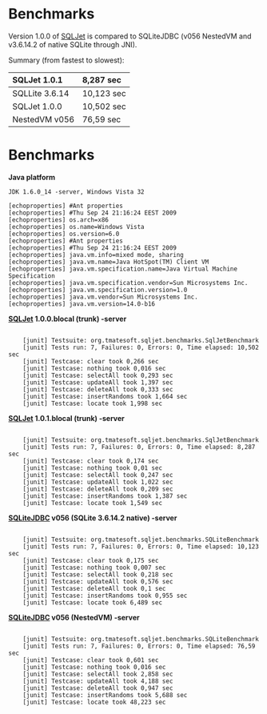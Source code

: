# Benchmarks #

Version 1.0.0 of [SQLJet](http://sqljet.com/) is compared to SQLiteJDBC (v056 NestedVM and v3.6.14.2 of native SQLite through JNI).

Summary (from fastest to slowest):

| SQLJet 1.0.1 | 8,287 sec |
|:-------------|:----------|
| SQLLite 3.6.14 | 10,123 sec |
| SQLJet 1.0.0 | 10,502 sec |
| NestedVM v056 | 76,59 sec |

# Benchmarks #

**Java platform**

```
JDK 1.6.0_14 -server, Windows Vista 32

[echoproperties] #Ant properties
[echoproperties] #Thu Sep 24 21:16:24 EEST 2009
[echoproperties] os.arch=x86
[echoproperties] os.name=Windows Vista
[echoproperties] os.version=6.0
[echoproperties] #Ant properties
[echoproperties] #Thu Sep 24 21:16:24 EEST 2009
[echoproperties] java.vm.info=mixed mode, sharing
[echoproperties] java.vm.name=Java HotSpot(TM) Client VM
[echoproperties] java.vm.specification.name=Java Virtual Machine Specification
[echoproperties] java.vm.specification.vendor=Sun Microsystems Inc.
[echoproperties] java.vm.specification.version=1.0
[echoproperties] java.vm.vendor=Sun Microsystems Inc.
[echoproperties] java.vm.version=14.0-b16

```

**[SQLJet](http://sqljet.com/) 1.0.0.blocal (trunk) -server**

```

    [junit] Testsuite: org.tmatesoft.sqljet.benchmarks.SqlJetBenchmark
    [junit] Tests run: 7, Failures: 0, Errors: 0, Time elapsed: 10,502 sec
    [junit] Testcase: clear took 0,266 sec
    [junit] Testcase: nothing took 0,016 sec
    [junit] Testcase: selectAll took 0,293 sec
    [junit] Testcase: updateAll took 1,397 sec
    [junit] Testcase: deleteAll took 0,333 sec
    [junit] Testcase: insertRandoms took 1,664 sec
    [junit] Testcase: locate took 1,998 sec

```


**[SQLJet](http://sqljet.com/) 1.0.1.blocal (trunk) -server**

```
      		
    [junit] Testsuite: org.tmatesoft.sqljet.benchmarks.SqlJetBenchmark
    [junit] Tests run: 7, Failures: 0, Errors: 0, Time elapsed: 8,287 sec
    [junit] Testcase: clear took 0,174 sec
    [junit] Testcase: nothing took 0,01 sec
    [junit] Testcase: selectAll took 0,247 sec
    [junit] Testcase: updateAll took 1,022 sec
    [junit] Testcase: deleteAll took 0,209 sec
    [junit] Testcase: insertRandoms took 1,387 sec
    [junit] Testcase: locate took 1,549 sec

```

**[SQLiteJDBC](http://www.zentus.com/sqlitejdbc/) v056 (SQLite 3.6.14.2 native) -server**

```

    [junit] Testsuite: org.tmatesoft.sqljet.benchmarks.SQLiteBenchmark
    [junit] Tests run: 7, Failures: 0, Errors: 0, Time elapsed: 10,123 sec
    [junit] Testcase: clear took 0,175 sec
    [junit] Testcase: nothing took 0,007 sec
    [junit] Testcase: selectAll took 0,218 sec
    [junit] Testcase: updateAll took 0,576 sec
    [junit] Testcase: deleteAll took 0,1 sec
    [junit] Testcase: insertRandoms took 0,955 sec
    [junit] Testcase: locate took 6,489 sec

```

**[SQLiteJDBC](http://www.zentus.com/sqlitejdbc/) v056 (NestedVM) -server**

```

    [junit] Testsuite: org.tmatesoft.sqljet.benchmarks.SQLiteBenchmark
    [junit] Tests run: 7, Failures: 0, Errors: 0, Time elapsed: 76,59 sec
    [junit] Testcase: clear took 0,601 sec
    [junit] Testcase: nothing took 0,016 sec
    [junit] Testcase: selectAll took 2,858 sec
    [junit] Testcase: updateAll took 4,188 sec
    [junit] Testcase: deleteAll took 0,947 sec
    [junit] Testcase: insertRandoms took 5,688 sec
    [junit] Testcase: locate took 48,223 sec

```